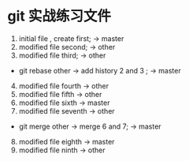 # git 实战练习文件
1. initial file , create first; -> master
2. modified file second; -> other
3. modified file third; -> other
  - git rebase other -> add history 2 and 3 ; -> master
4. modified file fourth -> other
5. modified file fifth -> other
6. modified file sixth -> master
7. modified file seventh -> other
  - git merge other -> merge 6 and 7; -> master
8. modified file eighth -> master
9. modified file ninth -> other
